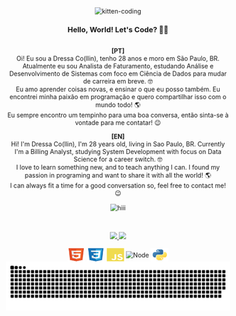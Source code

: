 <div align="center">
  <img height = "250em" alt="kitten-coding" src="https://user-images.githubusercontent.com/64043921/132112039-6660f9f6-a225-4fb8-a909-abb96d86e99a.gif">
  <h3>Hello, World! Let's Code? 🐱‍💻</h3>
</div>

##

<div id="aboutme" align="center">
  <p><b>[PT]</b><br>Oi! Eu sou a Dressa Co(llin), tenho 28 anos e moro em São Paulo, BR. Atualmente eu sou Analista de Faturamento, estudando Análise e Desenvolvimento de Sistemas com foco em Ciência de Dados para mudar de carreira em breve. 🤓<br>
  Eu amo aprender coisas novas, e ensinar o que eu posso também. Eu encontrei minha paixão em programação e quero compartilhar isso com o mundo todo! 🌎<br>
  Eu sempre encontro um tempinho para uma boa conversa, então sinta-se à vontade para me contatar! 😉</p>
  
  <p><b>[EN]</b><br>Hi! I'm Dressa Co(llin), I'm 28 years old, living in Sao Paulo, BR. Currently I'm a Billing Analyst, studying System Development with focus on Data Science for a career switch. 🤓<br>
  I love to learn something new, and to teach anything I can. I found my passion in programing and want to share it with all the world! 🌎<br>
  I can always fit a time for a good conversation so, feel free to contact me! 😉</p>
  
  <p>
    <img align="center" alt="hiii" height="150" src="https://user-images.githubusercontent.com/64043921/132113974-4b8949dd-baf7-4867-943b-e8884746b199.gif">
  </p>
</div>

##

 <div id="stats" align="center"><br>
  <a href="https://github.com/dressaco">
  <img height="150em" src="https://github-readme-stats.vercel.app/api?username=dressaco&show_icons=true&theme=dracula&include_all_commits=true&count_private=true"/>
  <img height="150em" src="https://github-readme-stats.vercel.app/api/top-langs/?username=dressaco&layout=compact&langs_count=7&theme=dracula"/></a>
</div>

<div id="techs" style="display: inline_block" align="center"><br>
  <img align="center" alt="HTML" height="30" width="40" src="https://raw.githubusercontent.com/devicons/devicon/master/icons/html5/html5-original.svg">
  <img align="center" alt="CSS" height="30" width="40" src="https://raw.githubusercontent.com/devicons/devicon/master/icons/css3/css3-original.svg">  
  <img align="center" alt="Js" height="30" width="40" src="https://raw.githubusercontent.com/devicons/devicon/master/icons/javascript/javascript-plain.svg">
  <img align="center" alt="Node" height="30" width="40" src="https://cdn.jsdelivr.net/gh/devicons/devicon/icons/nodejs/nodejs-original.svg">
  <img align="center" alt="Python" height="30" width="40" src="https://raw.githubusercontent.com/devicons/devicon/master/icons/python/python-original.svg">
</div>

<div id="socialmedia" style="display: inline_block" align="center">
  <!--<a href="" target="_blank"><img src="https://img.shields.io/badge/YouTube-FF0000?style=for-the-badge&logo=youtube&logoColor=white"></a>
  <a href="https://www.instagram.com/dressa.co/" target="_blank"><img src="https://img.shields.io/badge/-Instagram-%23E4405F?style=for-the-badge&logo=instagram&logoColor=white"></a>
  <a href="https://www.twitch.tv/dressaco_" target="_blank"><img src="https://img.shields.io/badge/Twitch-9146FF?style=for-the-badge&logo=twitch&logoColor=white"></a>
  <a href="https://www.linkedin.com/in/andressamalta/" target="_blank"><img src="https://img.shields.io/badge/-LinkedIn-%230077B5?style=for-the-badge&logo=linkedin&logoColor=white"></a>-->
</div>

<div id="cobrinha" align="center">
<img Alt="Animação Cobrinha" src="https://github.com/dressaco/dressaco/blob/output/github-contribution-grid-snake.svg">
</div>
